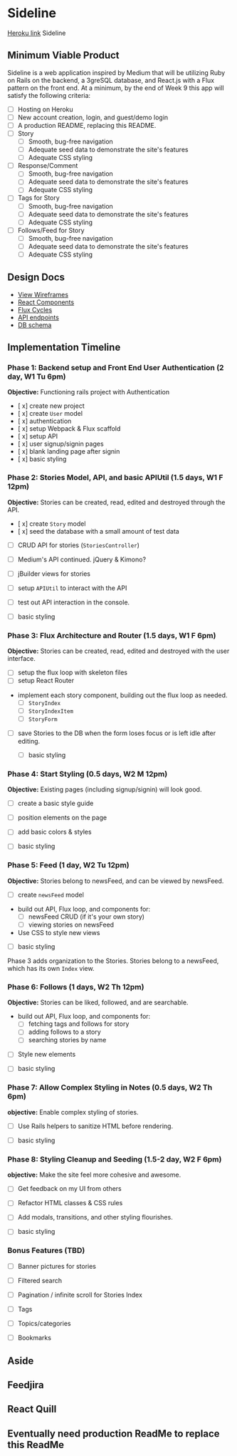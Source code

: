 # Sideline

[Heroku link][Sideline] Sideline

[Sideline]: http://www.thesideline.club

## Minimum Viable Product

Sideline is a web application inspired by Medium that will be utilizing Ruby on Rails on the backend, a 3greSQL database, and React.js with a Flux pattern on the front end. At a minimum, by the end of Week 9 this app will satisfy the following criteria:

- [ ] Hosting on Heroku
- [ ] New account creation, login, and guest/demo login
- [ ] A production README, replacing this README.
- [ ] Story
  - [ ] Smooth, bug-free navigation
  - [ ] Adequate seed data to demonstrate the site's features
  - [ ] Adequate CSS styling
- [ ] Response/Comment
  - [ ] Smooth, bug-free navigation
  - [ ] Adequate seed data to demonstrate the site's features
  - [ ] Adequate CSS styling
- [ ] Tags for Story
  - [ ] Smooth, bug-free navigation
  - [ ] Adequate seed data to demonstrate the site's features
  - [ ] Adequate CSS styling
- [ ] Follows/Feed for Story
  - [ ] Smooth, bug-free navigation
  - [ ] Adequate seed data to demonstrate the site's features
  - [ ] Adequate CSS styling

## Design Docs
* [View Wireframes][views]
* [React Components][components]
* [Flux Cycles][flux-cycles]
* [API endpoints][api-endpoints]
* [DB schema][schema]

[views]: docs/views.md
[components]: docs/components.md
[flux-cycles]: docs/flux-cycles.md
[api-endpoints]: docs/api-endpoints.md
[schema]: docs/schema.md

## Implementation Timeline

### Phase 1: Backend setup and Front End User Authentication (2 day, W1 Tu 6pm)

**Objective:** Functioning rails project with Authentication

- [ x] create new project
- [ x] create `User` model
- [ x] authentication
- [ x] setup Webpack & Flux scaffold
- [ x] setup API
- [ x] user signup/signin pages
- [ x] blank landing page after signin
- [ x] basic styling

### Phase 2: Stories Model, API, and basic APIUtil (1.5 days, W1 F 12pm)

**Objective:** Stories can be created, read, edited and destroyed through
the API.

- [ x] create `Story` model
- [ x] seed the database with a small amount of test data
- [ ] CRUD API for stories (`StoriesController`)
- [ ] Medium's API continued. jQuery & Kimono?
- [ ] jBuilder views for stories
- [ ] setup `APIUtil` to interact with the API
- [ ] test out API interaction in the console.
- [ ] basic styling


### Phase 3: Flux Architecture and Router (1.5 days, W1 F 6pm)

**Objective:** Stories can be created, read, edited and destroyed with the
user interface.

- [ ] setup the flux loop with skeleton files
- [ ] setup React Router
- implement each story component, building out the flux loop as needed.
  - [ ] `StoryIndex`
  - [ ] `StoryIndexItem`
  - [ ] `StoryForm`
- [ ] save Stories to the DB when the form loses focus or is left idle
  after editing.
  - [ ] basic styling


### Phase 4: Start Styling (0.5 days, W2 M 12pm)

**Objective:** Existing pages (including signup/signin) will look good.

- [ ] create a basic style guide
- [ ] position elements on the page
- [ ] add basic colors & styles
- [ ] basic styling


### Phase 5: Feed (1 day, W2 Tu 12pm)

**Objective:** Stories belong to newsFeed, and can be viewed by newsFeed.

- [ ] create `newsFeed` model
- build out API, Flux loop, and components for:
  - [ ] newsFeed CRUD (if it's your own story)
  - [ ] viewing stories on newsFeed
- Use CSS to style new views
- [ ] basic styling


Phase 3 adds organization to the Stories. Stories belong to a newsFeed,
which has its own `Index` view.

### Phase 6: Follows (1 days, W2 Th 12pm)

**Objective:** Stories can be liked, followed, and are searchable.

- build out API, Flux loop, and components for:
  - [ ] fetching tags and follows for story
  - [ ] adding follows to a story
  - [ ] searching stories by name
- [ ] Style new elements
- [ ] basic styling


### Phase 7: Allow Complex Styling in Notes (0.5 days, W2 Th 6pm)

**objective:** Enable complex styling of stories.

- [ ] Use Rails helpers to sanitize HTML before rendering.
- [ ] basic styling


### Phase 8: Styling Cleanup and Seeding (1.5-2 day, W2 F 6pm)

**objective:** Make the site feel more cohesive and awesome.

- [ ] Get feedback on my UI from others
- [ ] Refactor HTML classes & CSS rules
- [ ] Add modals, transitions, and other styling flourishes.
- [ ] basic styling


### Bonus Features (TBD)
- [ ] Banner pictures for stories
- [ ] Filtered search
- [ ] Pagination / infinite scroll for Stories Index
- [ ] Tags
- [ ] Topics/categories
- [ ] Bookmarks



[phase-one]: docs/phases/phase1.md
[phase-two]: docs/phases/phase2.md
[phase-three]: docs/phases/phase3.md
[phase-four]: docs/phases/phase4.md
[phase-five]: docs/phases/phase5.md


## Aside
## Feedjira
## React Quill

## Eventually need production ReadMe to replace this ReadMe
